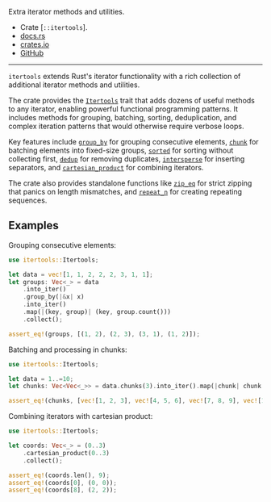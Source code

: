Extra iterator methods and utilities.

- Crate [`::itertools`].
- [docs.rs](https://docs.rs/itertools)
- [crates.io](https://crates.io/crates/itertools)
- [GitHub](https://github.com/rust-itertools/itertools)

---

`itertools` extends Rust's iterator functionality with a rich collection
of additional iterator methods and utilities.

The crate provides the [`Itertools`] trait that adds dozens of useful methods
to any iterator, enabling powerful functional programming patterns.
It includes methods for grouping, batching, sorting, deduplication,
and complex iteration patterns that would otherwise require verbose loops.

Key features include [`group_by`] for grouping consecutive elements,
[`chunk`] for batching elements into fixed-size groups,
[`sorted`] for sorting without collecting first,
[`dedup`] for removing duplicates,
[`intersperse`] for inserting separators,
and [`cartesian_product`] for combining iterators.

The crate also provides standalone functions like [`zip_eq`] for
strict zipping that panics on length mismatches,
and [`repeat_n`] for creating repeating sequences.

## Examples

Grouping consecutive elements:

```rust
use itertools::Itertools;

let data = vec![1, 1, 2, 2, 2, 3, 1, 1];
let groups: Vec<_> = data
    .into_iter()
    .group_by(|&x| x)
    .into_iter()
    .map(|(key, group)| (key, group.count()))
    .collect();

assert_eq!(groups, [(1, 2), (2, 3), (3, 1), (1, 2)]);
```

Batching and processing in chunks:

```rust
use itertools::Itertools;

let data = 1..=10;
let chunks: Vec<Vec<_>> = data.chunks(3).into_iter().map(|chunk| chunk.collect()).collect();

assert_eq!(chunks, [vec![1, 2, 3], vec![4, 5, 6], vec![7, 8, 9], vec![10]]);
```

Combining iterators with cartesian product:

```rust
use itertools::Itertools;

let coords: Vec<_> = (0..3)
    .cartesian_product(0..3)
    .collect();

assert_eq!(coords.len(), 9);
assert_eq!(coords[0], (0, 0));
assert_eq!(coords[8], (2, 2));
```

[`Itertools`]: crate::itertools::Itertools
[`group_by`]: crate::itertools::Itertools::group_by
[`chunk`]: crate::itertools::Itertools::chunks
[`sorted`]: crate::itertools::Itertools::sorted
[`dedup`]: crate::itertools::Itertools::dedup
[`intersperse`]: crate::itertools::Itertools::intersperse
[`cartesian_product`]: crate::itertools::Itertools::cartesian_product
[`zip_eq`]: crate::itertools::zip_eq
[`repeat_n`]: crate::itertools::repeat_n